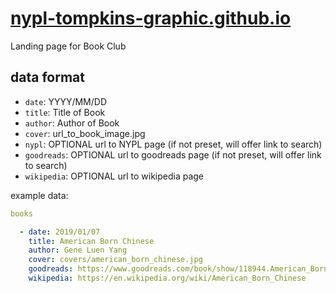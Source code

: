 # [nypl-tompkins-graphic.github.io](https://nypl-tompkins-graphic.github.io/)

Landing page for Book Club

## data format

- `date`: YYYY/MM/DD
- `title`: Title of Book
- `author`: Author of Book
- `cover`: url_to_book_image.jpg
- `nypl`: OPTIONAL url to NYPL page (if not preset, will offer link to search)
- `goodreads`: OPTIONAL url to goodreads page (if not preset, will offer link to search)
- `wikipedia`: OPTIONAL url to wikipedia page

example data:

```yaml
books

  - date: 2019/01/07
    title: American Born Chinese
    author: Gene Luen Yang
    cover: covers/american_born_chinese.jpg
    goodreads: https://www.goodreads.com/book/show/118944.American_Born_Chinese
    wikipedia: https://en.wikipedia.org/wiki/American_Born_Chinese
```
